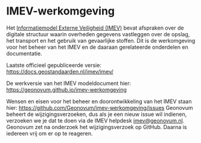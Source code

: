 IMEV-werkomgeving
=================

Het [Informatiemodel Externe Veiligheid (IMEV)](https://www.geonovum.nl/geo-standaarden/informatiemodel-externe-veiligheid-imev) bevat afspraken over de digitale structuur waarin overheden gegevens vastleggen over de opslag, het transport en het gebruik van gevaarlijke stoffen. 
Dit is de werkomgeving voor het beheer van het IMEV en de daaraan gerelateerde onderdelen en documentatie.

Laatste officieel gepubliceerde versie:
<https://docs.geostandaarden.nl/imev/imev/>

De werkversie van het IMEV modeldocument hier:
<https://geonovum.github.io/imev-werkomgeving>

Wensen en eisen voor het beheer en doorontwikkeling van het IMEV staan hier:
<https://github.com/Geonovum/imev-werkomgeving/issues>
Geonovum beheert de wijzigingsverzoeken, dus als je een nieuw issue wil indienen, verzoeken we je dat te doen via de IMEV helpdesk imev@geonovum.nl.
Geonovum zet na onderzoek het wijzigingsverzoek op GitHub. Daarna is iedereen vrij om er op te reageren.

